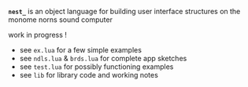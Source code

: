 **`nest_`** is an object language for building user interface structures on the monome norns sound computer

work in progress !

- see `ex.lua` for a few simple examples
- see `ndls.lua` & `brds.lua` for complete app sketches
- see `test.lua` for possibly functioning examples
- see `lib` for library code and working notes

